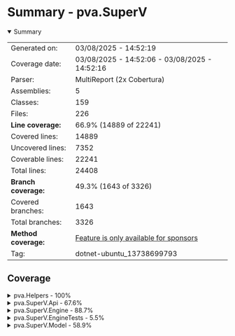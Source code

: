 # Summary - pva.SuperV
<details open><summary>Summary</summary>

|||
|:---|:---|
| Generated on: | 03/08/2025 - 14:52:19 |
| Coverage date: | 03/08/2025 - 14:52:06 - 03/08/2025 - 14:52:16 |
| Parser: | MultiReport (2x Cobertura) |
| Assemblies: | 5 |
| Classes: | 159 |
| Files: | 226 |
| **Line coverage:** | 66.9% (14889 of 22241) |
| Covered lines: | 14889 |
| Uncovered lines: | 7352 |
| Coverable lines: | 22241 |
| Total lines: | 24408 |
| **Branch coverage:** | 49.3% (1643 of 3326) |
| Covered branches: | 1643 |
| Total branches: | 3326 |
| **Method coverage:** | [Feature is only available for sponsors](https://reportgenerator.io/pro) |
| Tag: | dotnet-ubuntu_13738699793 |

</details>

## Coverage
<details><summary>pva.Helpers - 100%</summary>

|**Name**|**Line**|**Branch**|
|:---|---:|---:|
|**pva.Helpers**|**100%**|**100%**|
|pva.Helpers.Extensions.IDictionaryExtensions|100%|100%|
|pva.Helpers.Extensions.IEnumerableExtensions|100%|100%|

</details>
<details><summary>pva.SuperV.Api - 67.6%</summary>

|**Name**|**Line**|**Branch**|
|:---|---:|---:|
|**pva.SuperV.Api**|**67.6%**|**48.5%**|
|Microsoft.AspNetCore.Http.Generated|59.3%|47.2%|
|Microsoft.AspNetCore.Http.Generated.<GeneratedRouteBuilderExtensions_g>F846<br/>1C315AFAF054E830DB0F84155C6D1C611545F9FE6215CCD9C0F61158E7143__GeneratedRou<br/>teBuilderExtensionsCore|60%|48.9%|
|pva.SuperV.Api.AppJsonSerializerContext|79.4%|48.1%|
|pva.SuperV.Api.NonRunnableProjectException|100%||
|pva.SuperV.Api.NonWipProjectException|100%||
|pva.SuperV.Api.Routes.Classes.ClassEndpoints|100%||
|pva.SuperV.Api.Routes.Classes.CreateClass|45.4%||
|pva.SuperV.Api.Routes.Classes.DeleteClass|45.4%||
|pva.SuperV.Api.Routes.Classes.GetClass|40%||
|pva.SuperV.Api.Routes.Classes.GetClasses|40%||
|pva.SuperV.Api.Routes.FieldDefinitions.CreateFieldDefinitions|45.4%||
|pva.SuperV.Api.Routes.FieldDefinitions.DeleteFieldDefinition|45.4%||
|pva.SuperV.Api.Routes.FieldDefinitions.FieldDefinitionEndpoints|100%||
|pva.SuperV.Api.Routes.FieldDefinitions.GetFieldDefinition|45.4%||
|pva.SuperV.Api.Routes.FieldDefinitions.GetFieldDefinitions|40%||
|pva.SuperV.Api.Routes.FieldFormatters.CreateFieldFormatter|45.4%||
|pva.SuperV.Api.Routes.FieldFormatters.DeleteFieldFormatter|45.4%||
|pva.SuperV.Api.Routes.FieldFormatters.FieldFormattersEndpoints|100%||
|pva.SuperV.Api.Routes.FieldFormatters.GetFieldFormatter|45.4%||
|pva.SuperV.Api.Routes.FieldFormatters.GetFieldFormatters|45.4%||
|pva.SuperV.Api.Routes.FieldFormatters.GetFieldFormatterTypes|62.5%||
|pva.SuperV.Api.Routes.FieldProcessings.CreateProcessing|62.5%||
|pva.SuperV.Api.Routes.FieldProcessings.DeleteProcessing|45.4%||
|pva.SuperV.Api.Routes.FieldProcessings.FieldProcessingEndpoints|100%||
|pva.SuperV.Api.Routes.FieldProcessings.GetProcessing|40%||
|pva.SuperV.Api.Routes.FieldProcessings.GetProcessings|40%||
|pva.SuperV.Api.Routes.HistoryRepositories.CreateHistoryRepository|45.4%||
|pva.SuperV.Api.Routes.HistoryRepositories.DeleteHistoryRepository|45.4%||
|pva.SuperV.Api.Routes.HistoryRepositories.GetHistoryRepositories|40%||
|pva.SuperV.Api.Routes.HistoryRepositories.GetHistoryRepository|40%||
|pva.SuperV.Api.Routes.HistoryRepositories.HistoryRepositoryEndpoints|100%||
|pva.SuperV.Api.Routes.Instances.CreateInstance|40%||
|pva.SuperV.Api.Routes.Instances.DeleteInstance|45.4%||
|pva.SuperV.Api.Routes.Instances.GetInstance|40%||
|pva.SuperV.Api.Routes.Instances.GetInstanceField|40%||
|pva.SuperV.Api.Routes.Instances.GetInstances|40%||
|pva.SuperV.Api.Routes.Instances.InstancesEndpoints|100%||
|pva.SuperV.Api.Routes.Instances.UpdateInstanceFieldValue|40%||
|pva.SuperV.Api.Routes.Projects.BuildProject|57.1%||
|pva.SuperV.Api.Routes.Projects.CreateProject|62.5%||
|pva.SuperV.Api.Routes.Projects.CreateProjectFromRunnable|62.5%||
|pva.SuperV.Api.Routes.Projects.GetProject|70%||
|pva.SuperV.Api.Routes.Projects.GetProjects|57.1%||
|pva.SuperV.Api.Routes.Projects.LoadProjectFromDefinitions|50%||
|pva.SuperV.Api.Routes.Projects.LoadProjectInstances|50%||
|pva.SuperV.Api.Routes.Projects.ProjectEndpoints|100%||
|pva.SuperV.Api.Routes.Projects.SaveProjectDefinitions|53.8%|50%|
|pva.SuperV.Api.Routes.Projects.SaveProjectInstances|76.9%|50%|
|pva.SuperV.Api.Routes.Projects.UnloadProject|45.4%||
|pva.SuperV.Api.Services.BaseService|94.1%|75%|
|pva.SuperV.Api.Services.Classes.ClassService|91.3%|50%|
|pva.SuperV.Api.Services.FieldDefinitions.FieldDefinitionService|64.7%|50%|
|pva.SuperV.Api.Services.FieldFormatters.FieldFormatterService|94.7%|83.3%|
|pva.SuperV.Api.Services.FieldProcessings.FieldProcessingService|86%|50%|
|pva.SuperV.Api.Services.HistoryRepositories.HistoryRepositoryService|89.2%|50%|
|pva.SuperV.Api.Services.Instances.FieldValueService|100%||
|pva.SuperV.Api.Services.Instances.InstanceService|71%|50%|
|pva.SuperV.Api.Services.Projects.ProjectService|98.1%|87.5%|
|pva.SuperV.Api.WebApiProgram|86.9%||
|System.Runtime.CompilerServices|0%||

</details>
<details><summary>pva.SuperV.Engine - 88.7%</summary>

|**Name**|**Line**|**Branch**|
|:---|---:|---:|
|**pva.SuperV.Engine**|**88.7%**|**73.4%**|
|pva.SuperV.Engine.Class|96%|83.3%|
|pva.SuperV.Engine.EnumFormatter|68.5%|50%|
|pva.SuperV.Engine.Exceptions.EntityAlreadyExistException|100%||
|pva.SuperV.Engine.Exceptions.InvalidIdentifierNameException|100%||
|pva.SuperV.Engine.Exceptions.InvalidTypeForFormatterException|100%||
|pva.SuperV.Engine.Exceptions.NoHistoryStorageEngineException|100%||
|pva.SuperV.Engine.Exceptions.StringConversionException|100%||
|pva.SuperV.Engine.Exceptions.SuperVException|100%||
|pva.SuperV.Engine.Exceptions.UnhandledFieldTypeException|0%||
|pva.SuperV.Engine.Exceptions.UnhandledHistoryFieldTypeException|100%||
|pva.SuperV.Engine.Exceptions.UnknownEntityException|100%||
|pva.SuperV.Engine.Exceptions.WrongFieldTypeException|100%||
|pva.SuperV.Engine.Field`1|72.4%|64.8%|
|pva.SuperV.Engine.FieldDefinition`1|100%|92.8%|
|pva.SuperV.Engine.FieldFormatter|100%|100%|
|pva.SuperV.Engine.HistoryStorage.HistoryRepository|85.7%|50%|
|pva.SuperV.Engine.HistoryStorage.HistoryRow|100%|100%|
|pva.SuperV.Engine.HistoryStorage.HistoryStorageEngineFactory|92.3%|83.3%|
|pva.SuperV.Engine.HistoryStorage.NullHistoryStorageEngine|42.1%||
|pva.SuperV.Engine.HistoryStorage.TDengineHistoryStorage|77%|66.6%|
|pva.SuperV.Engine.IdentifierValidation|100%|75%|
|pva.SuperV.Engine.Instance|100%|100%|
|pva.SuperV.Engine.JsonConverters.FieldDefinitionJsonConverter|81.8%|77.7%|
|pva.SuperV.Engine.JsonConverters.FieldValueProcessingJsonConverter|79.7%|63.3%|
|pva.SuperV.Engine.JsonConverters.InstanceJsonConverter|81.3%|67.6%|
|pva.SuperV.Engine.JsonConverters.JsonHelpers|60%|50%|
|pva.SuperV.Engine.Processing.AlarmStateProcessing`1|97.6%|77.5%|
|pva.SuperV.Engine.Processing.FieldValueProcessing`1|91.8%|75%|
|pva.SuperV.Engine.Processing.HistorizationProcessing`1|87.6%|58.3%|
|pva.SuperV.Engine.Project|99.2%|95.4%|
|pva.SuperV.Engine.ProjectAssemblyLoader|100%||
|pva.SuperV.Engine.ProjectBuilder|91%|75%|
|pva.SuperV.Engine.ProjectStorage|100%|75%|
|pva.SuperV.Engine.RunnableProject|93.3%|75%|
|pva.SuperV.Engine.WipProject|97.8%|91.6%|
|System.Text.RegularExpressions.Generated|94.1%|76.4%|
|System.Text.RegularExpressions.Generated.<RegexGenerator_g>F2209EA8186F9AA9<br/>CBEC51B5D7D9D7C721EF0BAFB34E17F272F84AFE17FA039C4__IdentifierNameRegex_0|92.9%|76.6%|

</details>
<details><summary>pva.SuperV.EngineTests - 5.5%</summary>

|**Name**|**Line**|**Branch**|
|:---|---:|---:|
|**pva.SuperV.EngineTests**|**5.5%**|**3.6%**|
|AutoGeneratedProgram|0%||
|pva.SuperV.EngineTests.AlarmStateProcessingTests|0%||
|pva.SuperV.EngineTests.ClassTests|0%||
|pva.SuperV.EngineTests.EnumFormatterTests|0%||
|pva.SuperV.EngineTests.FieldTests|0%|0%|
|pva.SuperV.EngineTests.HistorizationProcessingTests|0%||
|pva.SuperV.EngineTests.HistoryRepositoryTests|0%||
|pva.SuperV.EngineTests.ProjectBuilderTests|0%|0%|
|pva.SuperV.EngineTests.ProjectHelpers|54.2%|50%|
|pva.SuperV.EngineTests.ProjectStorageTest|0%|0%|
|pva.SuperV.EngineTests.ProjectTests|0%||
|pva.SuperV.EngineTests.TDengineTests|0%|0%|

</details>
<details><summary>pva.SuperV.Model - 58.9%</summary>

|**Name**|**Line**|**Branch**|
|:---|---:|---:|
|**pva.SuperV.Model**|**58.9%**|**31.4%**|
|pva.SuperV.Model.Classes.ClassMapper|100%||
|pva.SuperV.Model.Classes.ClassModel|100%||
|pva.SuperV.Model.FieldDefinitions.BoolFieldDefinitionModel|100%||
|pva.SuperV.Model.FieldDefinitions.DateTimeFieldDefinitionModel|100%||
|pva.SuperV.Model.FieldDefinitions.DoubleFieldDefinitionModel|100%||
|pva.SuperV.Model.FieldDefinitions.FieldDefinitionMapper|33.3%|27.6%|
|pva.SuperV.Model.FieldDefinitions.FieldDefinitionModel|100%||
|pva.SuperV.Model.FieldDefinitions.FloatFieldDefinitionModel|100%||
|pva.SuperV.Model.FieldDefinitions.IntFieldDefinitionModel|100%||
|pva.SuperV.Model.FieldDefinitions.LongFieldDefinitionModel|100%||
|pva.SuperV.Model.FieldDefinitions.ShortFieldDefinitionModel|100%||
|pva.SuperV.Model.FieldDefinitions.StringFieldDefinitionModel|100%||
|pva.SuperV.Model.FieldDefinitions.TimeSpanFieldDefinitionModel|100%||
|pva.SuperV.Model.FieldDefinitions.UintFieldDefinitionModel|100%||
|pva.SuperV.Model.FieldDefinitions.UlongFieldDefinitionModel|100%||
|pva.SuperV.Model.FieldDefinitions.UshortFieldDefinitionModel|100%||
|pva.SuperV.Model.FieldFormatters.CreateFieldFormatterRequest|100%||
|pva.SuperV.Model.FieldFormatters.EnumFormatterModel|100%||
|pva.SuperV.Model.FieldFormatters.FieldFormatterMapper|80%|50%|
|pva.SuperV.Model.FieldFormatters.FieldFormatterModel|100%||
|pva.SuperV.Model.FieldProcessings.AlarmStateProcessingModel|100%||
|pva.SuperV.Model.FieldProcessings.FieldProcessingMapper|45.2%|26%|
|pva.SuperV.Model.FieldProcessings.FieldValueProcessingModel|100%||
|pva.SuperV.Model.FieldProcessings.HistorizationProcessingModel|100%||
|pva.SuperV.Model.HistoryRepositories.HistoryRepositoryMapper|100%||
|pva.SuperV.Model.HistoryRepositories.HistoryRepositoryModel|100%||
|pva.SuperV.Model.Instances.BoolFieldValueModel|0%||
|pva.SuperV.Model.Instances.DateTimeFieldValueModel|0%||
|pva.SuperV.Model.Instances.DoubleFieldValueModel|0%||
|pva.SuperV.Model.Instances.FieldMapper|100%||
|pva.SuperV.Model.Instances.FieldModel|100%||
|pva.SuperV.Model.Instances.FieldValueMapper|36.1%|46.6%|
|pva.SuperV.Model.Instances.FieldValueModel|100%||
|pva.SuperV.Model.Instances.FloatFieldValueModel|0%||
|pva.SuperV.Model.Instances.InstanceMapper|100%||
|pva.SuperV.Model.Instances.InstanceModel|100%||
|pva.SuperV.Model.Instances.IntFieldValueModel|100%||
|pva.SuperV.Model.Instances.LongFieldValueModel|0%||
|pva.SuperV.Model.Instances.ShortFieldValueModel|100%||
|pva.SuperV.Model.Instances.StringFieldValueModel|100%||
|pva.SuperV.Model.Instances.TimeSpanFieldValueModel|0%||
|pva.SuperV.Model.Instances.UintFieldValueModel|0%||
|pva.SuperV.Model.Instances.UlongFieldValueModel|0%||
|pva.SuperV.Model.Instances.UshortFieldValueModel|0%||
|pva.SuperV.Model.Projects.CreateProjectRequest|100%||
|pva.SuperV.Model.Projects.ProjectMapper|100%||
|pva.SuperV.Model.Projects.ProjectModel|100%||
|pva.SuperV.Model.UnhandledMappingException|0%||

</details>
